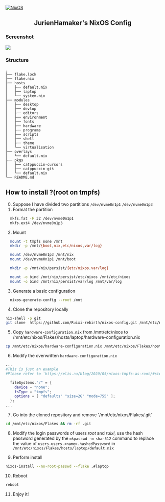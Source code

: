 [![NixOS](https://github.com/JurienHamaker/nixos/actions/workflows/NixOS.yml/badge.svg)](https://github.con/JurienHamaker/nixos-config/actions/workflows/NixOS.yml)

<h2 align="center">JurienHamaker's NixOS Config</h2>

### Screenshot

![](https://user-images.githubusercontent.com/18376682/196764533-6d199f97-1402-47dc-b4c9-8ffd92e8de37.png)

### Structure

```
.
├── flake.lock
├── flake.nix
├── hosts
│   ├── default.nix
│   ├── laptop
│   └── system.nix
├── modules
│   ├── desktop
│   ├── devlop
│   ├── editors
│   ├── environment
│   ├── fonts
│   ├── hardware
│   ├── programs
│   ├── scripts
│   ├── shell
│   ├── theme
│   └── virtualisation
├── overlays
│   └── default.nix
├── pkgs
│   ├── catppuccin-cursors
│   ├── catppuccin-gtk
│   └── default.nix
└── README.md
```

## How to install ?(root on tmpfs)

0. Suppose I have divided two partitions `/dev/nvme0n1p1` `/dev/nvme0n1p3`
1. Format the partition

```bash
  mkfs.fat -F 32 /dev/nvme0n1p1
  mkfs.ext4 /dev/nvme0n1p3
```

2. Mount

```bash
  mount -t tmpfs none /mnt
  mkdir -p /mnt/{boot,nix,etc/nixos,var/log}

  mount /dev/nvme0n1p3 /mnt/nix
  mount /dev/nvme0n1p1 /mnt/boot

  mkdir -p /mnt/nix/persist/{etc/nixos,var/log}

  mount -o bind /mnt/nix/persist/etc/nixos /mnt/etc/nixos
  mount -o bind /mnt/nix/persist/var/log /mnt/var/log
```

3. Generate a basic configuration

```bash
  nixos-generate-config --root /mnt
```

4. Clone the repository locally

```bash
nix-shell -p git
git clone  https://github.com/Ruixi-rebirth/nixos-config.git /mnt/etc/nixos/Flakes
```

5. Copy `hardware-configuration.nix` from /mnt/etc/nixos to /mnt/etc/nixos/Flakes/hosts/laptop/hardware-configuration.nix

```bash
cp /mnt/etc/nixos/hardware-configuration.nix /mnt/etc/nixos/Flakes/hosts/laptop/hardware-configuration.nix
```

6. Modify the overwritten `hardware-configuration.nix`

```nix
...
#This is just an example
#Please refer to `https://elis.nu/blog/2020/05/nixos-tmpfs-as-root/#step-4-1-configure-disks`

  fileSystems."/" = {
    device = "none";
    fsType = "tmpfs";
    options = [ "defaults" "size=2G" "mode=755" ];
  };
...
```

7. Go into the cloned repository and remove '/mnt/etc/nixos/Flakes/.git'

```bash
cd /mnt/etc/nixos/Flakes && rm -rf .git
```

8. Modify the login passwords of users _root_ and _ruixi_, use the hash password generated by the `mkpasswd -m sha-512` command to replace the value of `users.users.<name>.hashedPassword` in `/mnt/etc/nixos/Flakes/hosts/laptop/default.nix`

9. Perform install

```bash
nixos-install --no-root-passwd --flake .#laptop
```

10. Reboot

```bash
reboot
```

11. Enjoy it!
